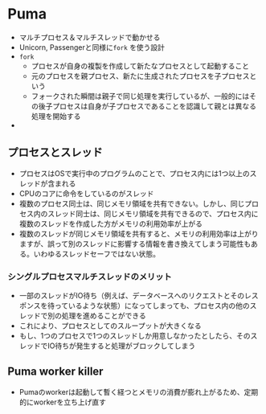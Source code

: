 # Puma

- マルチプロセス＆マルチスレッドで動かせる
- Unicorn, Passengerと同様に`fork` を使う設計
- `fork`
  - プロセスが自身の複製を作成して新たなプロセスとして起動すること
  - 元のプロセスを親プロセス、新たに生成されたプロセスを子プロセスという
  - フォークされた瞬間は親子で同じ処理を実行しているが、一般的にはその後子プロセスは自身が子プロセスであることを認識して親とは異なる処理を開始する
-
## プロセスとスレッド
- プロセスはOSで実行中のプログラムのことで、プロセス内には1つ以上のスレッドが含まれる
- CPUのコアに命令をしているのがスレッド
- 複数のプロセス同士は、同じメモリ領域を共有できない。しかし、同じプロセス内のスレッド同士は、同じメモリ領域を共有できるので、プロセス内に複数のスレッドを作成した方がメモリの利用効率が上がる
- 複数のスレッドが同じメモリ領域を共有すると、メモリの利用効率は上がりますが、誤って別のスレッドに影響する情報を書き換えてしまう可能性もある。いわゆるスレッドセーフではない状態。

### シングルプロセスマルチスレッドのメリット
- 一部のスレッドがIO待ち（例えば、データベースへのリクエストとそのレスポンスを待っているような状態）になってしまっても、プロセス内の他のスレッドで別の処理を進めることができる
- これにより、プロセスとしてのスループットが大きくなる
- もし、1つのプロセスで1つのスレッドしか用意しなかったとしたら、そのスレッドでIO待ちが発生すると処理がブロックしてしまう
## Puma worker killer
- Pumaのworkerは起動して暫く経つとメモリの消費が膨れ上がるため、定期的にworkerを立ち上げ直す